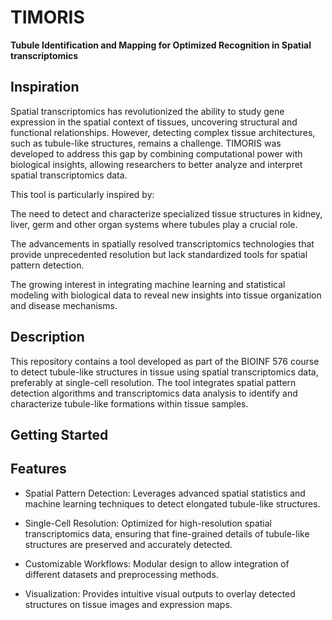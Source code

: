 # TIMORIS
**Tubule Identification and Mapping for Optimized Recognition in Spatial transcriptomics**
## Inspiration

Spatial transcriptomics has revolutionized the ability to study gene expression in the spatial context of tissues, uncovering structural and functional relationships. However, detecting complex tissue architectures, such as tubule-like structures, remains a challenge. TIMORIS was developed to address this gap by combining computational power with biological insights, allowing researchers to better analyze and interpret spatial transcriptomics data.

This tool is particularly inspired by:

The need to detect and characterize specialized tissue structures in kidney, liver, germ and other organ systems where tubules play a crucial role.

The advancements in spatially resolved transcriptomics technologies that provide unprecedented resolution but lack standardized tools for spatial pattern detection.

The growing interest in integrating machine learning and statistical modeling with biological data to reveal new insights into tissue organization and disease mechanisms.

## Description

This repository contains a tool developed as part of the BIOINF 576 course to detect tubule-like structures in tissue using spatial transcriptomics data, preferably at single-cell resolution. The tool integrates spatial pattern detection algorithms and transcriptomics data analysis to identify and characterize tubule-like formations within tissue samples.


## Getting Started
## Features
- Spatial Pattern Detection: Leverages advanced spatial statistics and machine learning techniques to detect elongated tubule-like structures.

- Single-Cell Resolution: Optimized for high-resolution spatial transcriptomics data, ensuring that fine-grained details of tubule-like structures are preserved and accurately detected.

- Customizable Workflows: Modular design to allow integration of different datasets and preprocessing methods.

- Visualization: Provides intuitive visual outputs to overlay detected structures on tissue images and expression maps.
